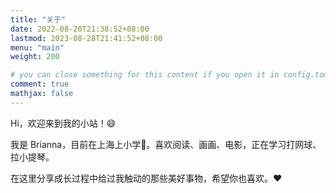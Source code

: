```yaml
---
title: "关于"
date: 2022-08-20T21:38:52+08:00
lastmod: 2023-08-28T21:41:52+08:00
menu: "main"
weight: 200

# you can close something for this content if you open it in config.toml.
comment: true
mathjax: false
---
```


Hi，欢迎来到我的小站！:smile:

我是 Brianna，目前在上海上小学:school:。喜欢阅读、画画、电影，正在学习打网球、拉小提琴。

在这里分享成长过程中给过我触动的那些美好事物，希望你也喜欢。:heart:

